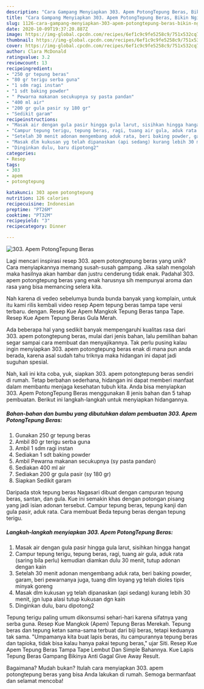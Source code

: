 ```yaml
---
description: "Cara Gampang Menyiapkan 303. Apem PotongTepung Beras, Bikin Ngiler"
title: "Cara Gampang Menyiapkan 303. Apem PotongTepung Beras, Bikin Ngiler"
slug: 1126-cara-gampang-menyiapkan-303-apem-potongtepung-beras-bikin-ngiler
date: 2020-10-09T19:37:20.887Z
image: https://img-global.cpcdn.com/recipes/6ef1c9c9fe5258c9/751x532cq70/303-apem-potongtepung-beras-foto-resep-utama.jpg
thumbnail: https://img-global.cpcdn.com/recipes/6ef1c9c9fe5258c9/751x532cq70/303-apem-potongtepung-beras-foto-resep-utama.jpg
cover: https://img-global.cpcdn.com/recipes/6ef1c9c9fe5258c9/751x532cq70/303-apem-potongtepung-beras-foto-resep-utama.jpg
author: Clara McDonald
ratingvalue: 3.2
reviewcount: 13
recipeingredient:
- "250 gr tepung beras"
- "80 gr terigu serba guna"
- "1 sdm ragi instan"
- "1 sdt baking powder"
- " Pewarna makanan secukupnya sy pasta pandan"
- "400 ml air"
- "200 gr gula pasir sy 180 gr"
- "Sedikit garam"
recipeinstructions:
- "Masak air dengan gula pasir hingga gula larut, sisihkan hingga hangat"
- "Campur tepung terigu, tepung beras, ragi, tuang air gula, aduk rata (saring bila perlu) kemudian diamkan dulu 30 menit, tutup adonan dengan kain"
- "Setelah 30 menit adonan mengembang aduk rata, beri baking powder, garam, beri pewarnanya juga, tuang dlm loyang yg telah dioles tipis minyak goreng"
- "Masak dlm kukusan yg telah dipanaskan (api sedang) kurang lebih 30 menit, jgn lupa alasi tutup kukusan dgn kain"
- "Dinginkan dulu, baru dipotong2"
categories:
- Resep
tags:
- 303
- apem
- potongtepung

katakunci: 303 apem potongtepung 
nutrition: 126 calories
recipecuisine: Indonesian
preptime: "PT26M"
cooktime: "PT32M"
recipeyield: "3"
recipecategory: Dinner

---
```



![303. Apem PotongTepung Beras](https://img-global.cpcdn.com/recipes/6ef1c9c9fe5258c9/751x532cq70/303-apem-potongtepung-beras-foto-resep-utama.jpg)

Lagi mencari inspirasi resep 303. apem potongtepung beras yang unik? Cara menyiapkannya memang susah-susah gampang. Jika salah mengolah maka hasilnya akan hambar dan justru cenderung tidak enak. Padahal 303. apem potongtepung beras yang enak harusnya sih mempunyai aroma dan rasa yang bisa memancing selera kita.

Nah karena di vedeo sebelumya bunda bunda banyak yang komplain, untuk itu kami rilis kembali video resep Apem tepung beras tampa tape versi terbaru. dengan. Resep Kue Apem Mangkok Tepung Beras tanpa Tape. Resep Kue Apem Tepung Beras Gula Merah.

Ada beberapa hal yang sedikit banyak mempengaruhi kualitas rasa dari 303. apem potongtepung beras, mulai dari jenis bahan, lalu pemilihan bahan segar sampai cara membuat dan menyajikannya. Tak perlu pusing kalau ingin menyiapkan 303. apem potongtepung beras enak di mana pun anda berada, karena asal sudah tahu triknya maka hidangan ini dapat jadi suguhan spesial.


Nah, kali ini kita coba, yuk, siapkan 303. apem potongtepung beras sendiri di rumah. Tetap berbahan sederhana, hidangan ini dapat memberi manfaat dalam membantu menjaga kesehatan tubuh kita. Anda bisa menyiapkan 303. Apem PotongTepung Beras menggunakan 8 jenis bahan dan 5 tahap pembuatan. Berikut ini langkah-langkah untuk menyiapkan hidangannya.

<!--inarticleads1-->

##### Bahan-bahan dan bumbu yang dibutuhkan dalam pembuatan 303. Apem PotongTepung Beras:

1. Gunakan 250 gr tepung beras
1. Ambil 80 gr terigu serba guna
1. Ambil 1 sdm ragi instan
1. Sediakan 1 sdt baking powder
1. Ambil  Pewarna makanan secukupnya (sy pasta pandan)
1. Sediakan 400 ml air
1. Sediakan 200 gr gula pasir (sy 180 gr)
1. Siapkan Sedikit garam


Daripada stok tepung beras Nagasari dibuat dengan campuran tepung beras, santan, dan gula. Kue ini semakin khas dengan potongan pisang yang jadi isian adonan tersebut. Campur tepung beras, tepung kanji dan gula pasir, aduk rata. Cara membuat  Beda tepung beras dengan tepung terigu. 

<!--inarticleads2-->

##### Langkah-langkah menyiapkan 303. Apem PotongTepung Beras:

1. Masak air dengan gula pasir hingga gula larut, sisihkan hingga hangat
1. Campur tepung terigu, tepung beras, ragi, tuang air gula, aduk rata (saring bila perlu) kemudian diamkan dulu 30 menit, tutup adonan dengan kain
1. Setelah 30 menit adonan mengembang aduk rata, beri baking powder, garam, beri pewarnanya juga, tuang dlm loyang yg telah dioles tipis minyak goreng
1. Masak dlm kukusan yg telah dipanaskan (api sedang) kurang lebih 30 menit, jgn lupa alasi tutup kukusan dgn kain
1. Dinginkan dulu, baru dipotong2


Tepung terigu paling umum dikonsumsi sehari-hari karena sifatnya yang serba guna. Resep Kue Mangkok (Apem) Tepung Beras Merekah. Tepung beras dan tepung ketan sama-sama terbuat dari biji beras, tetapi keduanya tak sama. &#34;Umpamanya kita buat lapis beras, itu campurannya tepung beras dan tapioka, tidak bisa kalau hanya pakai tepung beras,&#34; ujar Siti. Resep Kue Apem Tepung Beras Tampa Tape Lembut Dan Simple Bahannya. Kue Lapis Tepung Beras Gampang Bikinya Anti Gagal Give Away Result. 

Bagaimana? Mudah bukan? Itulah cara menyiapkan 303. apem potongtepung beras yang bisa Anda lakukan di rumah. Semoga bermanfaat dan selamat mencoba!
